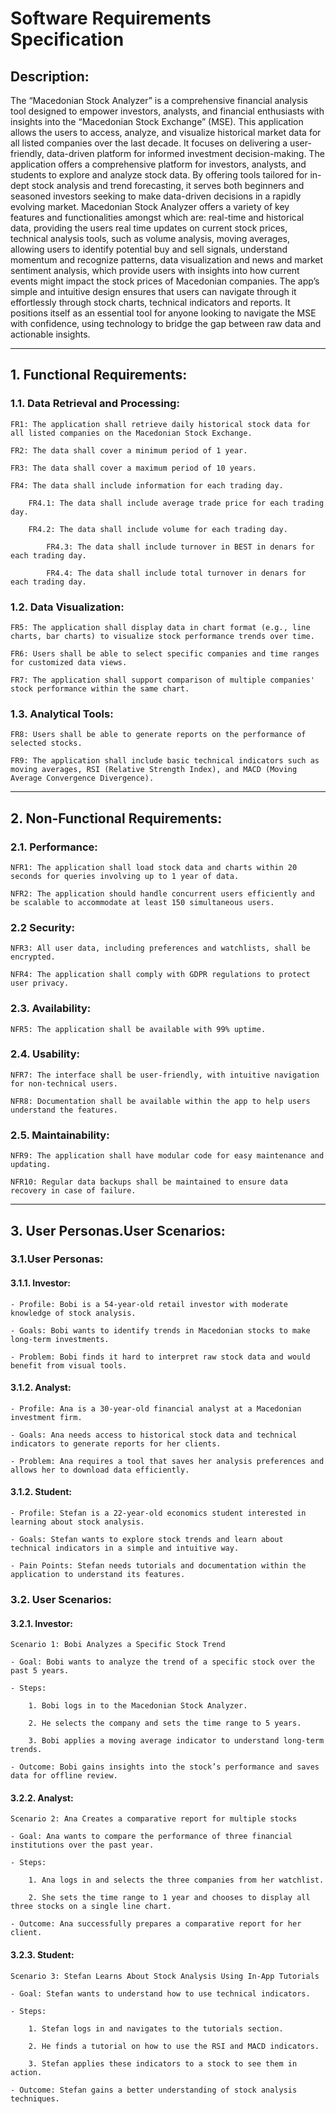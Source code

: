 # Software Requirements Specification

## Description:
The “Macedonian Stock Analyzer” is a comprehensive financial analysis tool designed to empower investors, analysts, and financial enthusiasts with insights into the “Macedonian Stock Exchange” (MSE). This application allows the users to access, analyze, and visualize historical market data for all listed companies over the last decade. It focuses on delivering a user-friendly, data-driven platform for informed investment decision-making. 
	The application offers a comprehensive platform for investors, analysts, and students to explore and analyze stock data. By offering tools tailored for in-dept stock analysis and trend forecasting, it serves both beginners and seasoned investors seeking to make data-driven decisions in a rapidly evolving market. 
	Macedonian Stock Analyzer offers a variety of key features and functionalities amongst which are: real-time and historical data, providing the users real time updates on current stock prices, technical analysis tools, such as volume analysis, moving averages, allowing users to identify potential buy and sell signals, understand momentum and recognize patterns, data visualization and news and market sentiment analysis, which provide users with insights into how current events might impact the stock prices of Macedonian companies. 
	The app’s simple and intuitive design ensures that users can navigate through it effortlessly through stock charts, technical indicators and reports. It positions itself as an essential tool for anyone looking to navigate the MSE with confidence, using technology to bridge the gap between raw data and actionable insights.  

___

## 1. Functional Requirements:

### 1.1. Data Retrieval and Processing:

	FR1: The application shall retrieve daily historical stock data for all listed companies on the Macedonian Stock Exchange. 
 
	FR2: The data shall cover a minimum period of 1 year. 
 
 	FR3: The data shall cover a maximum period of 10 years.
  
	FR4: The data shall include information for each trading day.
 
 		FR4.1: The data shall include average trade price for each trading day.
   
   		FR4.2: The data shall include volume for each trading day.
     
     		FR4.3: The data shall include turnover in BEST in denars for each trading day.
       
       		FR4.4: The data shall include total turnover in denars for each trading day.
	 

### 1.2. Data Visualization:

	FR5: The application shall display data in chart format (e.g., line charts, bar charts) to visualize stock performance trends over time. 
 
	FR6: Users shall be able to select specific companies and time ranges for customized data views. 
 
	FR7: The application shall support comparison of multiple companies' stock performance within the same chart. 

### 1.3. Analytical Tools:

	FR8: Users shall be able to generate reports on the performance of selected stocks. 
 
	FR9: The application shall include basic technical indicators such as moving averages, RSI (Relative Strength Index), and MACD (Moving Average Convergence Divergence). 

___

## 2. Non-Functional Requirements:

### 2.1. Performance:
```
NFR1: The application shall load stock data and charts within 20 seconds for queries involving up to 1 year of data.

NFR2: The application should handle concurrent users efficiently and be scalable to accommodate at least 150 simultaneous users. 
   ```

### 2.2 Security:
```
NFR3: All user data, including preferences and watchlists, shall be encrypted.

NFR4: The application shall comply with GDPR regulations to protect user privacy.
```
### 2.3. Availability:

    NFR5: The application shall be available with 99% uptime.
    
### 2.4. Usability:
    
```
NFR7: The interface shall be user-friendly, with intuitive navigation for non-technical users.

NFR8: Documentation shall be available within the app to help users understand the features.
```
### 2.5. Maintainability:
```
NFR9: The application shall have modular code for easy maintenance and updating.

NFR10: Regular data backups shall be maintained to ensure data recovery in case of failure.
 ```

___

## 3. User Personas.User Scenarios:

### 3.1.User Personas:

#### 3.1.1. Investor:
```
- Profile: Bobi is a 54-year-old retail investor with moderate knowledge of stock analysis.

- Goals: Bobi wants to identify trends in Macedonian stocks to make long-term investments.

- Problem: Bobi finds it hard to interpret raw stock data and would benefit from visual tools.
```
#### 3.1.2. Analyst:
```
- Profile: Ana is a 30-year-old financial analyst at a Macedonian investment firm.

- Goals: Ana needs access to historical stock data and technical indicators to generate reports for her clients.

- Problem: Ana requires a tool that saves her analysis preferences and allows her to download data efficiently.
```
#### 3.1.2. Student:
```
- Profile: Stefan is a 22-year-old economics student interested in learning about stock analysis.

- Goals: Stefan wants to explore stock trends and learn about technical indicators in a simple and intuitive way.

- Pain Points: Stefan needs tutorials and documentation within the application to understand its features.
```

### 3.2. User Scenarios:
#### 3.2.1. Investor:
````
Scenario 1: Bobi Analyzes a Specific Stock Trend 

- Goal: Bobi wants to analyze the trend of a specific stock over the past 5 years. 

- Steps: 

	1. Bobi logs in to the Macedonian Stock Analyzer. 

	2. He selects the company and sets the time range to 5 years. 

	3. Bobi applies a moving average indicator to understand long-term trends. 

- Outcome: Bobi gains insights into the stock’s performance and saves data for offline review. 
````
#### 3.2.2. Analyst:
```
Scenario 2: Ana Creates a comparative report for multiple stocks 

- Goal: Ana wants to compare the performance of three financial institutions over the past year. 

- Steps: 

	1. Ana logs in and selects the three companies from her watchlist. 

	2. She sets the time range to 1 year and chooses to display all three stocks on a single line chart. 

- Outcome: Ana successfully prepares a comparative report for her client.
```
#### 3.2.3. Student:
```
Scenario 3: Stefan Learns About Stock Analysis Using In-App Tutorials 

- Goal: Stefan wants to understand how to use technical indicators. 

- Steps: 

	1. Stefan logs in and navigates to the tutorials section. 

	2. He finds a tutorial on how to use the RSI and MACD indicators. 

	3. Stefan applies these indicators to a stock to see them in action. 

- Outcome: Stefan gains a better understanding of stock analysis techniques. 
```
